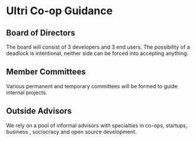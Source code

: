 # Ultri Co-op  Guidance

## Board of Directors

The board will consist of 3 developers and 3 end users. The possibility of a deadlock is intentional, neither side can be forced into accepting anything.

## Member Committees

Various permanent and temporary committees will be formed to guide internal projects.

## Outside Advisors

We rely on a pool of informal advisors with specialties in co-ops, startups, business , sociocracy and open source development.